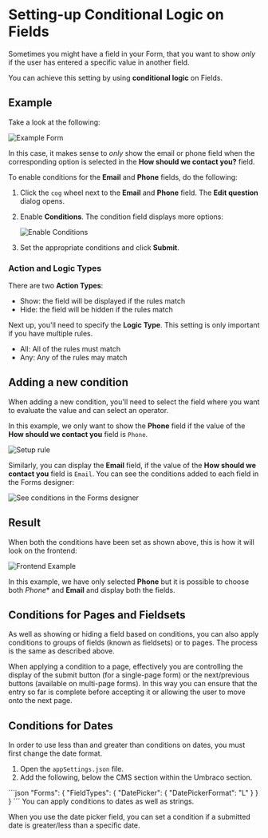 # Setting-up Conditional Logic on Fields

Sometimes you might have a field in your Form, that you want to show _only_ if the user has entered a specific value in another field.

You can achieve this setting by using **conditional logic** on Fields.

## Example

Take a look at the following:

![Example Form](images/ExampleForm-v14.png)

In this case, it makes sense to *only* show the email or phone field when the corresponding option is selected in the **How should we contact you?** field.

To enable conditions for the **Email** and **Phone** fields, do the following:

1. Click the `cog` wheel next to the **Email** and **Phone** field. The **Edit question** dialog opens.
2. Enable **Conditions**. The condition field displays more options:

    ![Enable Conditions](images/conditions-v14.png)

3. Set the appropriate conditions and click **Submit**.

### Action and Logic Types

There are two **Action Types**:

* Show: the field will be displayed if the rules match
* Hide: the field will be hidden if the rules match

Next up, you'll need to specify the **Logic Type**. This setting is only important if you have multiple rules.

* All: All of the rules must match
* Any: Any of the rules may match

## Adding a new condition

When adding a new condition, you'll need to select the field where you want to evaluate the value and can select an operator.

In this example, we only want to show the **Phone** field if the value of the **How should we contact you** field is `Phone`.

![Setup rule](images/phone-conditions-v14.png)

Similarly, you can display the **Email** field, if the value of the **How should we contact you** field is `Email`. You can see the conditions added to each field in the Forms designer:

![See conditions in the Forms designer](images/exampleBackoffice-v14.png)

## Result

When both the conditions have been set as shown above, this is how it will look on the frontend:

![Frontend Example](images/exampleFrontend-v14.png)

In this example, we have only selected **Phone** but it is possible to choose both _Phone_\* and **Email** and display both the fields.

## Conditions for Pages and Fieldsets

As well as showing or hiding a field based on conditions, you can also apply conditions to groups of fields (known as fieldsets) or to pages. The process is the same as described above.

When applying a condition to a page, effectively you are controlling the display of the submit button (for a single-page form) or the next/previous buttons (available on multi-page forms). In this way you can ensure that the entry so far is complete before accepting it or allowing the user to move onto the next page.

## Conditions for Dates

In order to use less than and greater than conditions on dates, you must first change the date format. 

1. Open the `appSettings.json` file.
2. Add the following, below the CMS section within the Umbraco section.

´´´json
"Forms": {
  "FieldTypes": {
    "DatePicker": {
      "DatePickerFormat": "L"
    }
  }
}
´´´
You can apply conditions to dates as well as strings. 

When you use the date picker field, you can set a condition if a submitted date is greater/less than a specific date.
